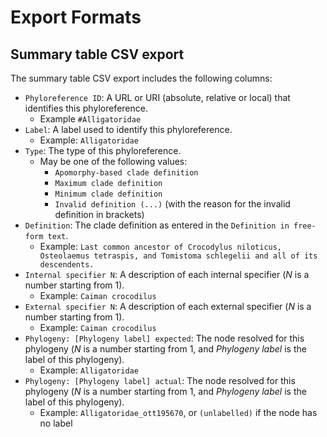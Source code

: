 # Export Formats

## Summary table CSV export

The summary table CSV export includes the following columns:

* `Phyloreference ID`: A URL or URI (absolute, relative or local) that identifies this phyloreference.
  * Example `#Alligatoridae`
* `Label`: A label used to identify this phyloreference.
  * Example: `Alligatoridae`
* `Type`: The type of this phyloreference.
  * May be one of the following values:
    * `Apomorphy-based clade definition`
    * `Maximum clade definition`
    * `Minimum clade definition`
    * `Invalid definition (...)` (with the reason for the invalid definition in brackets)
* `Definition`: The clade definition as entered in the `Definition in free-form text`.
  * Example: `Last common ancestor of Crocodylus niloticus, Osteolaemus tetraspis, and Tomistoma schlegelii and all of its descendents.`
* `Internal specifier N`: A description of each internal specifier (_N_ is a number starting from 1).
  * Example: `Caiman crocodilus`
* `External specifier N`: A description of each external specifier (_N_ is a number starting from 1).
  * Example: `Caiman crocodilus`
* `Phylogeny: [Phylogeny label] expected`: The node resolved for this phylogeny (_N_ is a number starting from 1, and _Phylogeny label_ is the label of this phylogeny).
  * Example: `Alligatoridae`
* `Phylogeny: [Phylogeny label] actual`: The node resolved for this phylogeny (_N_ is a number starting from 1, and _Phylogeny label_ is the label of this phylogeny).
  * Example: `Alligatoridae_ott195670`, or `(unlabelled)` if the node has no label